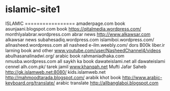 # islamic-site1
ISLAMIC  =================  amaderpage.com                          book  asunjaani.blogspot.com               book  https://qitalmedia.wordpress.com/  monthlyalabrar.wordpress.com                       abrar  news  http://www.alkawsar.com                            alkawsar news  subahesadiq.wordpress.com  islamiboi.wordpress.com/  allnasheed.wordpress.com                           all nasheed  e-ilm.weebly.com/                                  dors B00k  liber.ir                                           larning book and other  www.youtube.com/user/NasheedChannel4/videos  abulhasanalinadwi.org/                             arabic book  rahmaniadhaka.com  nmusba.wordpress.com                               all  saykh ka book  dawateislami.net                                   all  dawateislami cennel  alh.com.pk/                                        tarek jamil  www.khanqah.net                                 Mufti Jafar Saheb  http://gk.islamweb.net:8080/                       kids.islamweb.net  http://mahmoodtarada.blogspot.com/                 arabik khot book  http://www.arabic-keyboard.org/translate/          arabic translate    http://allbanglaboi.blogspot.com
